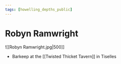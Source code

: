 ```yaml
---
tags: [howelling_depths_public]
---
```

# Robyn Ramwright

![[Robyn Ramwright.jpg|500]]

- Barkeep at the [[Twisted Thicket Tavern]] in Tiselles
